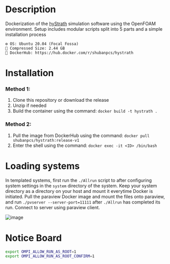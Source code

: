 # Description

Dockerization of the [hyStrath](https://github.com/hystrath/hyStrath) simulation software using the OpenFOAM environment. Setup includes modular scripts split into 5 parts and a simple installation process

```
⚙️ OS: Ubuntu 20.04 (Focal Fossa)
📁 Compressed Size: 2.44 GB
🔗 DockerHub: https://hub.docker.com/r/shubanpcs/hystrath
```


# Installation

### Method 1:

1. Clone this repository or download the release
2. Unzip if needed
3. Build the container using the command: `docker build -t hystrath .`

### Method 2:

1. Pull the image from DockerHub using the command: `docker pull shubanpcs/hystrath:release-v1`
2. Enter the shell using the command: `docker exec -it <ID> /bin/bash`

# Loading systems

In templated systems, first run the `./Allrun` script to after configuring system settings in the `system` directory of the system. Keep your system directory as a directory on your host and mount it everytime Docker is initiated. Pull the paraview Docker image and mount the files onto paraview, and run `./pvserver --server-port=11111` after `./Allrun` has completed its run. Connect to server using paraview client. 

![image](https://github.com/shuban-789/hyStrath-notes/assets/67974101/cb1bcee9-50f0-4347-9e9d-45ce44127bb3)

# Notice Board

```sh
export OMPI_ALLOW_RUN_AS_ROOT=1
export OMPI_ALLOW_RUN_AS_ROOT_CONFIRM=1
```

